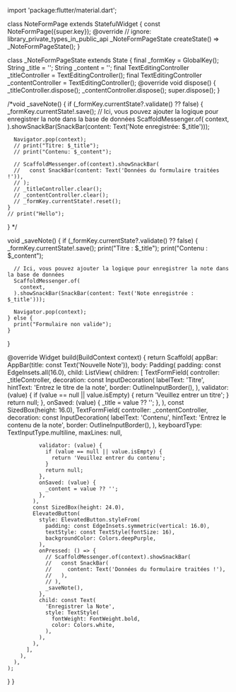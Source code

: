 import 'package:flutter/material.dart';

class NoteFormPage extends StatefulWidget {
  const NoteFormPage({super.key});
  @override
  // ignore: library_private_types_in_public_api
  _NoteFormPageState createState() => _NoteFormPageState();
}

class _NoteFormPageState extends State<NoteFormPage> {
  final _formKey = GlobalKey<FormState>();
  String _title = '';
  String _content = '';
  final TextEditingController _titleController = TextEditingController();
  final TextEditingController _contentController = TextEditingController();
  @override
  void dispose() {
    _titleController.dispose();
    _contentController.dispose();
    super.dispose();
  }

  /*void _saveNote() {
    if (_formKey.currentState?.validate() ?? false) {
      _formKey.currentState!.save();
      // Ici, vous pouvez ajouter la logique pour enregistrer la note dans la base de données
      ScaffoldMessenger.of(
        context,
      ).showSnackBar(SnackBar(content: Text('Note enregistrée: $_title')));

      Navigator.pop(context);
      // print("Titre: $_title");
      // print("Contenu: $_content");

      // ScaffoldMessenger.of(context).showSnackBar(
      //   const SnackBar(content: Text('Données du formulaire traitées !')),
      // );
      // _titleController.clear();
      // _contentController.clear();
      // _formKey.currentState!.reset();
    }
    // print("Hello");
  }
*/

  void _saveNote() {
    if (_formKey.currentState?.validate() ?? false) {
      _formKey.currentState!.save();
      print("Titre : $_title");
      print("Contenu : $_content");

      // Ici, vous pouvez ajouter la logique pour enregistrer la note dans la base de données
      ScaffoldMessenger.of(
        context,
      ).showSnackBar(SnackBar(content: Text('Note enregistrée : $_title')));

      Navigator.pop(context);
    } else {
      print("Formulaire non valide");
    }
  }

  @override
  Widget build(BuildContext context) {
    return Scaffold(
      appBar: AppBar(title: const Text('Nouvelle Note')),
      body: Padding(
        padding: const EdgeInsets.all(16.0),
        child: ListView(
          children: <Widget>[
            TextFormField(
              controller: _titleController,
              decoration: const InputDecoration(
                labelText: 'Titre',
                hintText: 'Entrez le titre de la note',
                border: OutlineInputBorder(),
              ),
              validator: (value) {
                if (value == null || value.isEmpty) {
                  return 'Veuillez entrer un titre';
                }
                return null;
              },
              onSaved: (value) {
                _title = value ?? '';
              },
            ),
            const SizedBox(height: 16.0),
            TextFormField(
              controller: _contentController,
              decoration: const InputDecoration(
                labelText: 'Contenu',
                hintText: 'Entrez le contenu de la note',
                border: OutlineInputBorder(),
              ),
              keyboardType: TextInputType.multiline,
              maxLines: null,

              validator: (value) {
                if (value == null || value.isEmpty) {
                  return 'Veuillez entrer du contenu';
                }
                return null;
              },
              onSaved: (value) {
                _content = value ?? '';
              },
            ),
            const SizedBox(height: 24.0),
            ElevatedButton(
              style: ElevatedButton.styleFrom(
                padding: const EdgeInsets.symmetric(vertical: 16.0),
                textStyle: const TextStyle(fontSize: 16),
                backgroundColor: Colors.deepPurple,
              ),
              onPressed: () => {
                // ScaffoldMessenger.of(context).showSnackBar(
                //   const SnackBar(
                //     content: Text('Données du formulaire traitées !'),
                //   ),
                // ),
                _saveNote(),
              },
              child: const Text(
                'Enregistrer la Note',
                style: TextStyle(
                  fontWeight: FontWeight.bold,
                  color: Colors.white,
                ),
              ),
            ),
          ],
        ),
      ),
    );
  }
}
